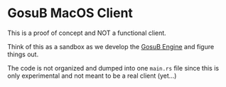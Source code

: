 # GosuB MacOS Client
This is a proof of concept and NOT a functional client.

Think of this as a sandbox as we develop the [GosuB Engine](https://github.com/gosub-browser/gosub-engine) and figure things out.

The code is not organized and dumped into one `main.rs` file since this is only experimental and not meant to be a real client (yet...)
